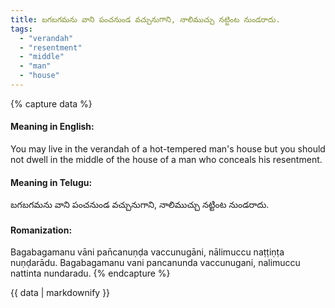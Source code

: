 ```yaml
---
title: బగబగమను వాని పంచనుండ వచ్చునుగాని, నాలిముచ్చు నట్టింట నుండరాదు.
tags:
  - "verandah"
  - "resentment"
  - "middle"
  - "man"
  - "house"
---
```


{% capture data %}
#### Meaning in English:
You may live in the verandah of a hot-tempered man's house but you should not dwell in the middle of the house of a man who conceals his resentment.

#### Meaning in Telugu:
బగబగమను వాని పంచనుండ వచ్చునుగాని, నాలిముచ్చు నట్టింట నుండరాదు.

#### Romanization:
Bagabagamanu vāni pan̄canuṇḍa vaccunugāni, nālimuccu naṭṭiṇṭa nuṇḍarādu.
Bagabagamanu vani pancanunda vaccunugani, nalimuccu nattinta nundaradu.
{% endcapture %}

{{ data | markdownify }}

